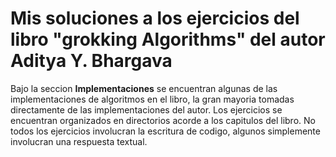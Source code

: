 # Mis soluciones a los ejercicios del libro "grokking Algorithms" del autor Aditya Y. Bhargava
Bajo la seccion **Implementaciones** se encuentran algunas de las implementaciones de algoritmos en el libro, la gran mayoria tomadas directamente de las implementaciones del autor.
Los ejercicios se encuentran organizados en directorios acorde a los capitulos del libro. No todos los ejercicios involucran la escritura de codigo, algunos simplemente involucran una respuesta textual. 
